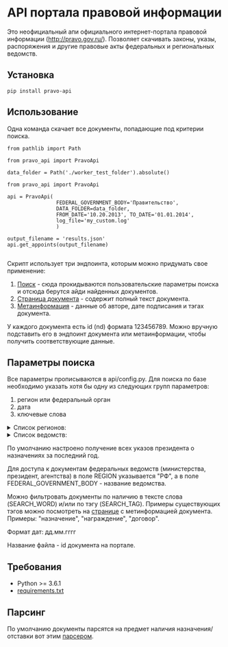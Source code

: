 #  API портала правовой информации

Это неофициальный апи официального интернет-портала правовой информации (http://pravo.gov.ru/). Позволяет скачивать законы, указы, распоряжения и другие правовые акты федеральных и региональных ведомств. 

## Установка
```
pip install pravo-api
```

## Использование

Одна команда скачает все документы, попадающие под критерии поиска.

```
from pathlib import Path

from pravo_api import PravoApi

data_folder = Path('./worker_test_folder').absolute()

from pravo_api import PravoApi

api = PravoApi(
                FEDERAL_GOVERNMENT_BODY='Правительство', 
                DATA_FOLDER=data_folder,
                FROM_DATE='10.20.2013', TO_DATE='01.01.2014',
                log_file='my_custom.log' 
                )

output_filename = 'results.json'
api.get_appoints(output_filename)


```

Скрипт использует три эндпоинта, которым можно придумать свое применение:

1. [Поиск](http://pravo.gov.ru/proxy/ips/?searchres=&bpas=cd00000&a3=&a3type=1&a3value=&a6=102000070&a6type=1&a6value=%CF%F0%E5%E7%E8%E4%E5%ED%F2&a15=&a15type=1&a15value=&a7type=3&a7from=&a7to=&a7date=06.07.2019&a8=&a8type=1&a1=&a0=%ED%E0%E7%ED%E0%F7%E8%F2%FC&a16=&a16type=1&a16value=&a17=&a17type=1&a17value=&a4=&a4type=1&a4value=&a23=&a23type=1&a23value=&textpres=&sort=7&x=29&y=6) - сюда прокидываются пользовательские параметры поиска и отсюда берутся айди найденных документов.
2. [Страница документа](http://pravo.gov.ru/proxy/ips/?doc_itself=&nd=602033583&page=1&rdk=0&link_id=0#I0) -  содержит полный текст документа.
3. [Метаинформация](http://pravo.gov.ru/proxy/ips/?doc_itself=&vkart=card&nd=102842343&page=1&rdk=0&intelsearch=&link_id=0) - данные об авторе, дате подписания и тэгах документа. 

У каждого документа есть id (nd) формата 123456789. Можно вручную подставить его в эндпоинт документа или метаинформации, чтобы получить соответствующие данные.

## Параметры поиска

Все параметры прописываются в api/config.py. Для поиска по базе необходимо указать хотя бы одну из следующих групп параметров:
1. регион или федеральный орган
2. дата 
3. ключевые слова 

<details>
<summary>Список регионов: </summary>
    <ol type="1">
<li>РФ</li>       
<li>Алтайский край</li>
<li>Амурская область</li>
<li>Архангельская область</li>
<li>Астраханская область</li>
<li>Белгородская область</li>
<li>Брянская область</li>
<li>Владимирская область</li>
<li>Волгоградская область</li>
<li>Вологодская область</li>
<li>Воронежская область</li>
<li>Еврейская автономная область</li>
<li>Забайкальский край</li>
<li>Ивановская область</li>
<li>Иркутская область</li>
<li>Кабардино-Балкарская Республика</li>
<li>Калининградская область</li>
<li>Калужская область</li>
<li>Камчатский край</li>
<li>Карачаево-Черкесская Республика</li>
<li>Кемеровская область</li>
<li>Кировская область</li>
<li>Костромская область</li>
<li>Краснодарский край</li>
<li>Красноярский край</li>
<li>Курганская область</li>
<li>Курская область</li>
<li>Ленинградская область</li>
<li>Липецкая область</li>
<li>Магаданская область</li>
<li>Москва</li>
<li>Московская область</li>
<li>Мурманская область</li>
<li>Ненецкий автономный округ</li>
<li>Нижегородская область</li>
<li>Новгородская область</li>
<li>Новосибирская область</li>
<li>Омская область</li>
<li>Оренбургская область</li>
<li>Орловская область</li>
<li>Пензенская область</li>
<li>Пермский край</li>
<li>Приморский край</li>
<li>Республика Адыгея</li>
<li>Республика Алтай</li>
<li>Республика Башкортостан</li>
<li>Республика Бурятия</li>
<li>Республика Дагестан</li>
<li>Республика Ингушетия</li>
<li>Республика Калмыкия</li>
<li>Республика Карелия</li>
<li>Республика Коми</li>
<li>Республика Крым</li>
<li>Республика Марий Эл</li>
<li>Республика Мордовия</li>
<li>Республика Саха (Якутия)</li>
<li>Республика Северная Осетия - Алания</li>
<li>Республика Татарстан</li>
<li>Республика Тыва</li>
<li>Республика Хакасия</li>
<li>Ростовская область</li>
<li>Рязанская область</li>
<li>Самарская область</li>
<li>Санкт-Петербург</li>
<li>Саратовская область</li>
<li>Сахалинская область</li>
<li>Свердловская область</li>
<li>Севастополь</li>
<li>Смоленская область</li>
<li>Ставропольский край</li>
<li>Тамбовская область</li>
<li>Тверская область</li>
<li>Томская область</li>
<li>Тульская область</li>
<li>Тюменская область</li>
<li>Удмуртская Республика</li>
<li>Ульяновская область</li>
<li>Хабаровский край</li>
<li>Ханты-Мансийский автономный</li>
<li>Челябинская область</li>
<li>Чеченская республика</li>
<li>Чувашская Республика</li>
<li>Чукотский автономный округ</li>
<li>Ямало-Ненецкий автономный округ</li>
<li>Ярославская область</li>

</ol>

</details>

<details>
<summary>Список ведомств: </summary>
<ol>
<li>Авиационно-космическое агентство</li>
<li>Агентство международного сотрудничества и развития</li>
<li>Агентство по боеприпасам</li>
<li>Агентство по обычным вооружениям</li>
<li>Агентство по патентам и товарным знакам</li>
<li>Агентство по правовой охране программ для ЭВМ, баз данных и топологий интегральных микросхем</li>
<li>Администрация</li>
<li>Администрация Особой экономической зоны в Калининградской области</li>
<li>Администрация Президента</li>
<li>Ассоциация волонтерских центров</li>
<li>Ассоциация крестьянских (фермерских) хозяйств и сельскохозяйственных кооперативов России</li>
<li>Верховный Совет</li>
<li>Верховный Суд</li>
<li>Вице-президент</li>
<li>Всероссийский центральный исполнительный комитет</li>
<li>Всесоюзный Центральный Совет Профессиональных Союзов</li>
<li>Высший Арбитражный Суд</li>
<li>Генеральная прокуратура</li>
<li>Генеральный прокурор</li>
<li>Глава</li>
<li>Главное государственно-правовое управление Президента</li>
<li>Главное управление специальных программ Президента</li>
<li>Главный государственный ветеринарный инспектор</li>
<li>Главный государственный санитарный врач</li>
<li>Госкомимущество</li>
<li>Госкомсевер</li>
<li>Госнаркоконтроль России</li>
<li>Госстрой</li>
<li>Государственная архивная служба</li>
<li>Государственная Дума Федерального Собрания</li>
<li>Государственная инспекция по обеспечению государственной монополии на алкогольную продукцию при Правительстве</li>
<li>Государственная корпорация по атомной энергии "Росатом"</li>
<li>Государственная корпорация по космической деятельности "Роскосмос"</li>
<li>Государственная налоговая служба</li>
<li>Государственная техническая комиссия при Президенте</li>
<li>Государственная фельдъегерская служба</li>
<li>Государственная фельдъегерская служба при Правительстве</li>
<li>Государственная хлебная инспекция при Правительстве</li>
<li>Государственно-правовое управление Президента</li>
<li>Государственный антимонопольный комитет</li>
<li>Государственный земельный комитет</li>
<li>Государственный комитет по антимонопольной политике и поддержке новых экономических структур</li>
<li>Государственный комитет по военно-технической политике</li>
<li>Государственный комитет по вопросам архитектуры и строительства</li>
<li>Государственный комитет по вопросам развития Севера</li>
<li>Государственный комитет по высшему образованию</li>
<li>Государственный комитет по делам гражданской обороны, чрезвычайным ситуациям и ликвидации последствий стихийных бедствий</li>
<li>Государственный комитет по делам Севера</li>
<li>Государственный комитет по земельным ресурсам и землеустройству</li>
<li>Государственный комитет по кинематографии</li>
<li>Государственный комитет по контролю за оборотом наркотических средств и психотропных веществ</li>
<li>Государственный комитет по охране окружающей среды</li>
<li>Государственный комитет по патентам и товарным знакам</li>
<li>Государственный комитет по рыболовству</li>
<li>Государственный комитет по связи и информатизации</li>
<li>Государственный комитет по социальной защите граждан и реабилитации территорий, пострадавших от чернобыльской и других радиационных катастроф</li>
<li>Государственный комитет по стандартизации и метрологии</li>
<li>Государственный комитет по стандартизации, метрологии и сертификации</li>
<li>Государственный комитет по статистике</li>
<li>Государственный комитет по строительной, архитектурной и жилищной политике</li>
<li>Государственный комитет по строительству и жилищно-коммунальному комплексу</li>
<li>Государственный комитет по телекоммуникациям</li>
<li>Государственный комитет по управлению государственным имуществом</li>
<li>Государственный комитет по физической культуре и спорту</li>
<li>Государственный комитет по физической культуре и туризму</li>
<li>Государственный комитет Российской Федерации по контролю за оборотом наркотических средств и психотропных веществ</li>
<li>Государственный комитет санитарно-эпидемиологического надзора</li>
<li>Государственный секретарь</li>
<li>Государственный секретарь - Первый заместитель Председателя Правительства</li>
<li>Государственный страховой надзор</li>
<li>Государственный таможенный комитет</li>
<li>Губернатор</li>
<li>Департамент налоговой полиции</li>
<li>Дорожное агентство</li>
<li>Заместитель Председателя Верховного Совета</li>
<li>Заместитель Председателя Правительства</li>
<li>Заместитель Председателя Совета Министров - Правительства</li>
<li>Исполняющий обязанности Президента</li>
<li>Кабинет Министров</li>
<li>Комитет по водному хозяйству</li>
<li>Комитет по военно-техническому сотрудничеству с иностранными государствами</li>
<li>Комитет по геологии и использованию недр</li>
<li>Комитет по делам архивов</li>
<li>Комитет по драгоценным металлам и драгоценным камням</li>
<li>Комитет по земельной реформе и земельным ресурсам</li>
<li>Комитет по земельным ресурсам и землеустройству</li>
<li>Комитет по кинематографии</li>
<li>Комитет по металлургии</li>
<li>Комитет по оперативному управлению народным хозяйством</li>
<li>Комитет по патентам и товарным знакам</li>
<li>Комитет по политике цен</li>
<li>Комитет по рыболовству</li>
<li>Комитет по социально-экономическому развитию Севера</li>
<li>Комитет по стандартизации, метрологии и сертификации</li>
<li>Комитет по торговле</li>
<li>Комитет по туризму</li>
<li>Комитет по финансовому мониторингу</li>
<li>Конституционный Суд</li>
<li>Межгосударственный экономический комитет</li>
<li>Межреспубликанский экономический комитет</li>
<li>Мининистерство науки и технологий</li>
<li>Министерство архитектуры, строительства и жилищно-коммунального хозяйства</li>
<li>Министерство безопасности</li>
<li>Министерство внешних экономических связей</li>
<li>Министерство внешних экономических связей и торговли</li>
<li>Министерство внутренних дел</li>
<li>Министерство государственного имущества</li>
<li>Министерство здравоохранения</li>
<li>Министерство здравоохранения и медицинской промышленности</li>
<li>Министерство здравоохранения и социального развития</li>
<li>Министерство имущественных отношений</li>
<li>Министерство иностранных дел</li>
<li>Министерство информационных технологий и связи</li>
<li>Министерство культуры</li>
<li>Министерство культуры и массовых коммуникаций</li>
<li>Министерство культуры и туризма</li>
<li>Министерство науки и высшего образования</li>
<li>Министерство науки и технической политики</li>
<li>Министерство науки и технологий</li>
<li>Министерство науки, высшей школы и технической политики</li>
<li>Министерство обороны</li>
<li>Министерство образования</li>
<li>Министерство образования и науки</li>
<li>Министерство общего и профессионального образования</li>
<li>Министерство охраны окружающей среды и природных ресурсов</li>
<li>Министерство печати и информации</li>
<li>Министерство по антимонопольной политике и поддержке предпринимательства</li>
<li>Министерство по атомной энергии</li>
<li>Министерство по внешним экономическим связям</li>
<li>Министерство по делам гражданской обороны, чрезвычайным ситуациям и ликвидации последствий стихийных бедствий</li>
<li>Министерство по делам национальностей и региональной политике</li>
<li>Министерство по делам печати, телерадиовещания и средств массовых коммуникаций</li>
<li>Министерство по делам федерации, национальной и миграционной политики</li>
<li>Министерство по земельной политике, строительству и жилищно-коммунальному хозяйству</li>
<li>Министерство по налогам и сборам</li>
<li>Министерство по связи и информатизации</li>
<li>Министерство по сотрудничеству с государствами - участниками Содружества Независимых Государств</li>
<li>Министерство по физической культуре, спорту и туризму</li>
<li>Министерство природных ресурсов</li>
<li>Министерство природных ресурсов и экологии</li>
<li>Министерство промышленности и торговли</li>
<li>Министерство промышленности и энергетики</li>
<li>Министерство промышленности, науки и технологий</li>
<li>Министерство просвещения</li>
<li>Министерство путей сообщения</li>
<li>Министерство регионального развития</li>
<li>Министерство Российской Федерации по делам гражданской обороны, чрезвычайным ситуациям и ликвидации последствий стихийных бедствий</li>
<li>Министерство Российской Федерации по делам Крыма</li>
<li>Министерство Российской Федерации по делам Северного Кавказа</li>
<li>Министерство Российской Федерации по развитию Дальнего Востока</li>
<li>Министерство Российской Федерации по развитию Дальнего Востока и Арктики</li>
<li>Министерство связи</li>
<li>Министерство связи и массовых коммуникаций</li>
<li>Министерство сельского хозяйства</li>
<li>Министерство сельского хозяйства и продовольствия</li>
<li>Министерство социальной защиты населения</li>
<li>Министерство спорта</li>
<li>Министерство спорта, туризма и молодежной политики</li>
<li>Министерство строительства</li>
<li>Министерство строительства и жилищно-коммунального хозяйства</li>
<li>Министерство топлива и энергетики</li>
<li>Министерство торговли</li>
<li>Министерство транспорта</li>
<li>Министерство транспорта и связи</li>
<li>Министерство труда</li>
<li>Министерство труда и социального развития</li>
<li>Министерство труда и социальной защиты</li>
<li>Министерство финансов</li>
<li>Министерство цифрового развития, связи и массовых коммуникаций</li>
<li>Министерство экологии и природных ресурсов</li>
<li>Министерство экономики</li>
<li>Министерство экономики и финансов</li>
<li>Министерство экономического развития</li>
<li>Министерство экономического развития и торговли</li>
<li>Министерство энергетики</li>
<li>Министерство юстиции</li>
<li>Министр обороны</li>
<li>Минстрой</li>
<li>Начальник Государственно-правового управления Президента</li>
<li>Независимый профсоюз горняков России</li>
<li>Общероссийская общественная организация "Паралимпийский комитет России"</li>
<li>Общероссийская общественная организация "Российский студенческий спортивный союз"</li>
<li>Общероссийская общественно-государственная организация "Добровольное общество содействия армии, авиации и флоту России"</li>
<li>Общероссийский союз общественных объединений "Олимпийский комитет России"</li>
<li>Общероссийский союз физкультурно-спортивных общественных объединений инвалидов "Сурдлимпийский комитет России"</li>
<li>Открытое акционерное общество "Газпром"</li>
<li>Пенсионный фонд</li>
<li>Первый заместитель Председателя Верховного Совета</li>
<li>Первый Заместитель Председателя Правительства</li>
<li>Первый заместитель Председателя Совета Министров</li>
<li>Первый заместитель Председателя Совета Министров - Правительства</li>
<li>Правительство</li>
<li>Правление Министерства по антимонопольной политике и поддержке предпринимательства</li>
<li>Правление Пенсионного фонда</li>
<li>Председатель Верховного Совета</li>
<li>Председатель Совета Министров</li>
<li>Председатель Совета Министров - Правительства</li>
<li>Президент</li>
<li>Президиум Верховного Совета</li>
<li>Президиум Высшего аттестационного комитета</li>
<li>Профсоюз работников культуры</li>
<li>Российская академия медицинских наук</li>
<li>Российская академия наук</li>
<li>Российский независимый профсоюз работников угольной промышленности</li>
<li>Российское агентство по государственным резервам</li>
<li>Российское космическое агентство при Правительстве Российской Федерации</li>
<li>Российское общество Красного Креста</li>
<li>Руководитель комитета по оперативному управлению народным хозяйством</li>
<li>Сберегательный банк</li>
<li>Секретарь Совета безопасности</li>
<li>Следственный комитет</li>
<li>Служба внешней разведки</li>
<li>Служба специальной связи и информации при Федеральной службе охраны</li>
<li>Совет Министров</li>
<li>Совет Министров - Правительство</li>
<li>Совет Народных Комиссаров</li>
<li>Совет Национальностей Верховного Совета</li>
<li>Совет Республики Верховного Совета</li>
<li>Совет Федерации Независимых Профессиональных Союзов</li>
<li>Совет Федерации независимых профсоюзов</li>
<li>Совет Федерации Федерального Собрания</li>
<li>Счетная палата</li>
<li>Съезд народных депутатов</li>
<li>Управление делами Президента</li>
<li>Федеральная авиационная служба России</li>
<li>Федеральная антимонопольная служба</li>
<li>Федеральная архивная служба России</li>
<li>Федеральная аэронавигационная служба</li>
<li>Федеральная дорожная служба России</li>
<li>Федеральная комиссия по рынку ценных бумаг</li>
<li>Федеральная миграционная служба</li>
<li>Федеральная налоговая служба</li>
<li>Федеральная пограничная служба</li>
<li>Федеральная пробирная палата</li>
<li>Федеральная регистрационная служба</li>
<li>Федеральная служба безопасности</li>
<li>Федеральная служба воздушного транспорта России</li>
<li>Федеральная служба войск национальной гвардии</li>
<li>Федеральная служба геодезии и картографии</li>
<li>Федеральная служба государственной регистрации, кадастра и картографии</li>
<li>Федеральная служба государственной статистики</li>
<li>Федеральная служба железнодорожных войск</li>
<li>Федеральная служба занятости</li>
<li>Федеральная служба земельного кадастра</li>
<li>Федеральная служба исполнения наказаний</li>
<li>Федеральная служба контрразведки</li>
<li>Федеральная служба лесного хозяйства</li>
<li>Федеральная служба налоговой полиции</li>
<li>Федеральная служба охраны</li>
<li>Федеральная служба по аккредитации</li>
<li>Федеральная служба по валютному и экспортному контролю</li>
<li>Федеральная служба по ветеринарному и фитосанитарному надзору</li>
<li>Федеральная служба по военно-техническому сотрудничеству</li>
<li>Федеральная служба по гидрометеорологии и мониторингу окружающей среды</li>
<li>Федеральная служба по делам о несостоятельности и финансовому оздоровлению</li>
<li>Федеральная служба по интеллектуальной собственности</li>
<li>Федеральная служба по интеллектуальной собственности, патентам и товарным знакам</li>
<li>Федеральная служба по надзору в сфере защиты прав потребителей и благополучия человека</li>
<li>Федеральная служба по надзору в сфере здравоохранения</li>
<li>Федеральная служба по надзору в сфере здравоохранения и социального развития</li>
<li>Федеральная служба по надзору в сфере массовых коммуникаций, связи и охраны культурного наследия</li>
<li>Федеральная служба по надзору в сфере образования и науки</li>
<li>Федеральная служба по надзору в сфере природопользования</li>
<li>Федеральная служба по надзору в сфере связи</li>
<li>Федеральная служба по надзору в сфере связи, информационных технологий и массовых коммуникаций</li>
<li>Федеральная служба по надзору в сфере транспорта</li>
<li>Федеральная служба по надзору за соблюдением законодательства в области охраны культурного наследия</li>
<li>Федеральная служба по надзору за соблюдением законодательства в сфере массовых коммуникаций и охране культурного наследия</li>
<li>Федеральная служба по надзору за страховой деятельностью</li>
<li>Федеральная служба по обеспечению государственной монополии на алкогольную продукцию</li>
<li>Федеральная служба по оборонному заказу</li>
<li>Федеральная служба по регулированию алкогольного рынка</li>
<li>Федеральная служба по регулированию естественных монополий в области связи</li>
<li>Федеральная служба по регулированию естественных монополий на транспорте</li>
<li>Федеральная служба по тарифам</li>
<li>Федеральная служба по техническому и экспортному контролю</li>
<li>Федеральная служба по труду и занятости</li>
<li>Федеральная служба по финансовому мониторингу</li>
<li>Федеральная служба по финансовому оздоровлению и банкротству</li>
<li>Федеральная служба по финансовым рынкам</li>
<li>Федеральная служба по экологическому, технологическому и атомному надзору</li>
<li>Федеральная служба Российской Федерации по контролю за оборотом наркотиков</li>
<li>Федеральная служба Российской Федерации по контролю за оборотом наркотических средств и психотропных веществ</li>
<li>Федеральная служба специального строительства</li>
<li>Федеральная служба страхового надзора</li>
<li>Федеральная служба судебных приставов</li>
<li>Федеральная служба финансово-бюджетного надзора</li>
<li>Федеральная таможенная служба</li>
<li>Федеральная энергетическая комиссия</li>
<li>Федеральное агентство водных ресурсов</li>
<li>Федеральное агентство воздушного транспорта</li>
<li>Федеральное агентство геодезии и картографии</li>
<li>Федеральное агентство железнодорожного транспорта</li>
<li>Федеральное агентство кадастра объектов недвижимости</li>
<li>Федеральное агентство лесного хозяйства</li>
<li>Федеральное агентство морского и речного транспорта</li>
<li>Федеральное агентство научных организаций</li>
<li>Федеральное агентство по атомной энергии</li>
<li>Федеральное агентство по высокотехнологичной медицинской помощи</li>
<li>Федеральное агентство по государственным резервам</li>
<li>Федеральное агентство по делам молодежи</li>
<li>Федеральное агентство по делам национальностей</li>
<li>Федеральное агентство по делам Содружества Независимых Государств, соотечественников, проживающих за рубежом, и по международному гуманитарному сотрудничеству</li>
<li>Федеральное агентство по здравоохранению и социальному развитию</li>
<li>Федеральное агентство по информационным технологиям</li>
<li>Федеральное агентство по культуре и кинематографии</li>
<li>Федеральное агентство по науке и инновациям</li>
<li>Федеральное агентство по недропользованию</li>
<li>Федеральное агентство по образованию</li>
<li>Федеральное агентство по обустройству государственной границы</li>
<li>Федеральное агентство по печати и массовым коммуникациям</li>
<li>Федеральное агентство по поставкам вооружения, военной, специальной техники и материальных средств</li>
<li>Федеральное агентство по рыболовству</li>
<li>Федеральное агентство по строительству и жилищно-коммунальному хозяйству</li>
<li>Федеральное агентство по техническому регулированию и метрологии</li>
<li>Федеральное агентство по туризму</li>
<li>Федеральное агентство по управлению государственным имуществом</li>
<li>Федеральное агентство по управлению особыми экономическими зонами</li>
<li>Федеральное агентство по управлению федеральным имуществом</li>
<li>Федеральное агентство по физической культуре и спорту</li>
<li>Федеральное агентство по экологическому, технологическому и атомному надзору</li>
<li>Федеральное агентство по энергетике</li>
<li>Федеральное агентство правительственной связи и информации при Президенте</li>
<li>Федеральное агентство связи</li>
<li>Федеральное агентство специального строительства</li>
<li>Федеральное архивное агентство</li>
<li>Федеральное дорожное агентство</li>
<li>Федеральное казначейство</li>
<li>Федеральное космическое агентство</li>
<li>Федеральное медико-биологическое агентство</li>
<li>Федеральный горный и промышленный надзор</li>
<li>Федеральный долговой центр при Правительстве</li>
<li>Федеральный надзор по ядерной и радиационной безопасности</li>
<li>Федеральный фонд обязательного медицинского страхования</li>
<li>Федерация независимых профсоюзов</li>
<li>Фонд социального страхования</li>
<li>Фонд федерального имущества</li>
<li>Центральный банк</li>
<li>Центральный совет оборонной спортивно-технической организации</li>
<li>Центральный совет профсоюза трудящихся горно-металлургической промышленности</li>
<li>Центробанк</li>
<li>Центросоюз</li>
<li>ЦК профсоюзов работников автомобильного транспорта и дорожного хозяйства</li>
<li>ЦК Российского профсоюза работников текстильной и легкой промышленности</li>
</ol>
</details>

По умолчанию настроено получение всех указов президента о назначениях за последний год.

Для доступа к документам федеральных ведомств (министерства, президент, агентства) в поле REGION указывается "РФ", а в поле FEDERAL_GOVERNMENT_BODY - название ведомства. 


Можно фильтровать документы по наличию в тексте слова (SEARCH_WORD) и/или по тэгу (SEARCH_TAG). Примеры существующих тэгов можно посмотреть на [странице](http://pravo.gov.ru/proxy/ips/?doc_itself=&vkart=card&nd=102842343&page=1&rdk=0&intelsearch=&link_id=0) с метинформацией документа. Примеры: "назначение", "награждение", "договор".

Формат дат: дд.мм.гггг

Название файла - id документа на портале.

## Требования
* Python >= 3.6.1
* [requirements.txt](https://github.com/kbondar17/pravo.ru_worker/blob/main/requirements.txt)

## Парсинг
По умолчанию документы парсятся на предмет наличия назначения/отставки вот этим [парсером](https://github.com/kbondar17/appointment-parser). 



